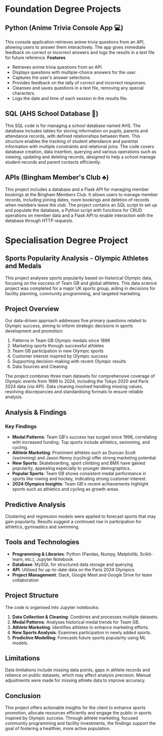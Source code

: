 # Foundation Degree Projects
## Python (Anime Trivia Console App 💻)
This console application retrieves anime trivia questions from an API, allowing users to answer them interactively. 
The app gives immediate feedback on correct or incorrect answers and logs the results in a text file for future reference.
__Features__
- Retrieves anime trivia questions from an API.
- Displays questions with multiple-choice answers for the user.
- Captures the user's answer selections.
- Provides feedback on the tally of correct and incorrect responses.
- Cleanses and saves questions in a text file, removing any special characters.
- Logs the date and time of each session in the results file.

## SQL (AHS School Database 🏫)
This SQL code is for managing a school database named AHS. 
The database includes tables for storing information on pupils, parents and attendance records, with defined relationships between them. 
This structure enables the tracking of student attendance and parental information with multiple constraints and relational joins.
The code covers database creation, data insertion, querying and various operations such as viewing, updating and deleting records, designed to help a school manage student records and parent contacts efficiently.

## APIs (Bingham Member's Club ♣️)
This project includes a database and a Flask API for managing member bookings at the Bingham Members Club. 
It allows users to manage member records, including joining dates, room bookings and deletion of records when members leave the club. 
The project contains an SQL script to set up and populate the database, a Python script with functions for CRUD operations on member data and a Flask API to enable interaction with the database through HTTP requests.

# Specialisation Degree Project
## Sports Popularity Analysis - Olympic Athletes and Medals
This project analyses sports popularity based on historical Olympic data, focusing on the success of Team GB and global athletes. 
This data science project was completed for a major UK sports group, aiding in decisions for facility planning, community programming, and targeted marketing.

## Project Overview
Our data-driven approach addresses five primary questions related to Olympic success, aiming to inform strategic decisions in sports development and promotion:

1. Patterns in Team GB Olympic medals since 1896
2. Marketing sports through successful athletes
3. Team GB participation in new Olympic sports
4. Customer interest inspired by Olympic success
5. Supporting decision-making with recent Olympic results
6. Data Sources and Cleaning

The project combines three main datasets for comprehensive coverage of Olympic events from 1896 to 2024, including the Tokyo 2020 and Paris 2024 data (via API).
Data cleaning involved handling missing values, resolving discrepancies and standardising formats to ensure reliable analysis.

## Analysis & Findings
### Key Findings
- __Medal Patterns__: Team GB's success has surged since 1996, correlating with increased funding. Top sports include athletics, swimming, and cycling.
- __Athlete Marketing__: Prominent athletes such as Duncan Scott (swimming) and Jason Kenny (cycling) offer strong marketing potential.
- __New Sports__: Skateboarding, sport climbing and BMX have gained popularity, appealing especially to younger demographics.
- __Popular Sports__: Team GB shows consistent medal performance in sports like rowing and hockey, indicating strong customer interest.
- __2024 Olympics Insights__: Team GB's recent achievements highlight sports such as athletics and cycling as growth areas.

## Predictive Analysis
Clustering and regression models were applied to forecast sports that may gain popularity. Results suggest a continued rise in participation for athletics, gymnastics and swimming.

## Tools and Technologies
- __Programming & Libraries__: Python (Pandas, Numpy, Matplotlib, Scikit-learn, etc.), Jupyter Notebook
- __Database__: MySQL for structured data storage and querying
- __API__: Utilised for up-to-date data on the Paris 2024 Olympics
- __Project Management__: Slack, Google Meet and Google Drive for team collaboration

## Project Structure
The code is organised into Jupyter notebooks:

1. __Data Collection & Cleaning__: Combines and processes multiple datasets.
2. __Medal Patterns__: Analyses historical medal trends for Team GB.
3. __Athlete Marketing__: Identifies athletes to enhance marketing efforts.
4. __New Sports Analysis__: Examines participation in newly added sports.
5. __Predictive Modelling__: Forecasts future sports popularity using ML models.

## Limitations
Data limitations include missing data points, gaps in athlete records and reliance on public datasets, which may affect analysis precision. 
Manual adjustments were made for missing athlete data to improve accuracy.

## Conclusion
This project offers actionable insights for the client to enhance sports promotion, allocate resources efficiently and engage the public in sports inspired by Olympic success. Through athlete marketing, focused community programming and facility investments, the findings support the goal of fostering a healthier, more active population.
